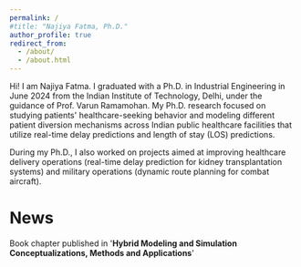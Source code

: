 ```yaml
---
permalink: /
#title: "Najiya Fatma, Ph.D."
author_profile: true
redirect_from: 
  - /about/
  - /about.html
---
```


Hi! I am Najiya Fatma. I graduated with a Ph.D. in Industrial Engineering in June 2024 from the Indian Institute of Technology, Delhi, under the guidance of Prof. Varun Ramamohan. My Ph.D. research focused on studying patients' healthcare-seeking behavior and modeling different patient diversion mechanisms across Indian public healthcare facilities that utilize real-time delay predictions and length of stay (LOS) predictions. 

During my Ph.D., I also worked on projects aimed at improving healthcare delivery operations (real-time delay prediction for kidney transplantation systems) and military operations (dynamic route planning for combat aircraft).


News
======

Book chapter published in '**Hybrid Modeling and Simulation Conceptualizations, Methods and Applications**'
